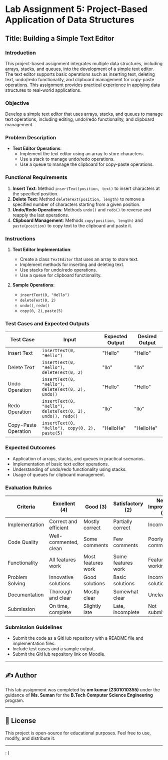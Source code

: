 # Lab Assignment 5: Project-Based Application of Data Structures

## Title: Building a Simple Text Editor

### Introduction
This project-based assignment integrates multiple data structures, including arrays, stacks, and queues, into the development of a simple text editor. The text editor supports basic operations such as inserting text, deleting text, undo/redo functionality, and clipboard management for copy-paste operations. This assignment provides practical experience in applying data structures to real-world applications.

### Objective
Develop a simple text editor that uses arrays, stacks, and queues to manage text operations, including editing, undo/redo functionality, and clipboard management.

### Problem Description
- **Text Editor Operations**:
  - Implement the text editor using an array to store characters.
  - Use a stack to manage undo/redo operations.
  - Use a queue to manage the clipboard for copy-paste operations.

### Functional Requirements
1. **Insert Text**: Method `insertText(position, text)` to insert characters at the specified position.
2. **Delete Text**: Method `deleteText(position, length)` to remove a specified number of characters starting from a given position.
3. **Undo/Redo Operations**: Methods `undo()` and `redo()` to reverse and reapply the last operations.
4. **Clipboard Management**: Methods `copy(position, length)` and `paste(position)` to copy text to the clipboard and paste it.

### Instructions
1. **Text Editor Implementation**:
   - Create a class `TextEditor` that uses an array to store text.
   - Implement methods for inserting and deleting text.
   - Use stacks for undo/redo operations.
   - Use a queue for clipboard functionality.

2. **Sample Operations**:
   - `insertText(0, "Hello")`
   - `deleteText(0, 2)`
   - `undo()`, `redo()`
   - `copy(0, 2)`, `paste(5)`

### Test Cases and Expected Outputs
| Test Case             | Input                                      | Expected Output | Desired Output |
|-----------------------|---------------------------------------------|-----------------|----------------|
| Insert Text           | `insertText(0, "Hello")`                   | "Hello"         | "Hello"        |
| Delete Text           | `insertText(0, "Hello"), deleteText(0, 2)` | "llo"           | "llo"          |
| Undo Operation        | `insertText(0, "Hello"), deleteText(0, 2), undo()` | "Hello" | "Hello" |
| Redo Operation        | `insertText(0, "Hello"), deleteText(0, 2), undo(), redo()` | "llo" | "llo" |
| Copy-Paste Operation  | `insertText(0, "Hello"), copy(0, 2), paste(5)` | "HelloHe" | "HelloHe" |

### Expected Outcomes
- Application of arrays, stacks, and queues in practical scenarios.
- Implementation of basic text editor operations.
- Understanding of undo/redo functionality using stacks.
- Usage of queues for clipboard management.

### Evaluation Rubrics
| Criteria       | Excellent (4) | Good (3) | Satisfactory (2) | Needs Improvement (1) |
|----------------|---------------|----------|-------------------|-----------------------|
| Implementation | Correct and efficient | Mostly correct | Partially correct | Incorrect |
| Code Quality   | Well-commented, clean | Some comments | Few comments | Poorly commented |
| Functionality  | All features work | Most features work | Some features work | Features not working |
| Problem Solving| Innovative solutions | Good solutions | Basic solutions | Incorrect solutions |
| Documentation  | Thorough and clear | Mostly clear | Somewhat clear | Unclear |
| Submission     | On time, complete | Slightly late | Late, incomplete | Not submitted |

### Submission Guidelines
- Submit the code as a GitHub repository with a README file and implementation files.
- Include test cases and a sample output.
- Submit the GitHub repository link on Moodle.

---

## ✍️ Author
This lab assignment was completed by **om kumar (2301010355)** under the guidance of **Ms. Suman** for the **B.Tech Computer Science Engineering** program.

---

## 📜 License
This project is open-source for educational purposes. Feel free to use, modify, and distribute it.

---
: )
